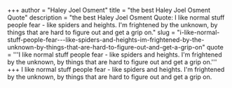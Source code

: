 +++
author = "Haley Joel Osment"
title = "the best Haley Joel Osment Quote"
description = "the best Haley Joel Osment Quote: I like normal stuff people fear - like spiders and heights. I'm frightened by the unknown, by things that are hard to figure out and get a grip on."
slug = "i-like-normal-stuff-people-fear---like-spiders-and-heights-im-frightened-by-the-unknown-by-things-that-are-hard-to-figure-out-and-get-a-grip-on"
quote = '''I like normal stuff people fear - like spiders and heights. I'm frightened by the unknown, by things that are hard to figure out and get a grip on.'''
+++
I like normal stuff people fear - like spiders and heights. I'm frightened by the unknown, by things that are hard to figure out and get a grip on.
